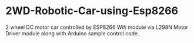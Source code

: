 # 2WD-Robotic-Car-using-Esp8266
2 wheel DC motor car controlled by ESP8266 Wifi module via L298N Motor Driver module along with Arduino sample control code.
